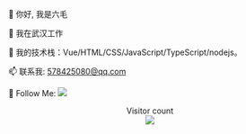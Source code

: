 👋 你好, 我是六毛

🔭 我在武汉工作

🌱 我的技术栈：Vue/HTML/CSS/JavaScript/TypeScript/nodejs。

📫 联系我: 578425080@qq.com

👏 Follow Me: [![](https://img.shields.io/github/followers/ethan666?label=follow%20me&style=social)](https://github.com/ethan666/)

<p align="center">
  Visitor count<br>
  <img src="https://profile-counter.glitch.me/anncwb/count.svg" />
</p>
